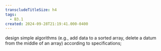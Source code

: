 ```yaml
---
transcludeTitleSize: h4
tags:
  - B3.1
created: 2024-09-28T21:19:41.000-0400
---
```

design simple algorithms (e.g., add data to a sorted array, delete a datum from the middle of an array) according to specifications;
